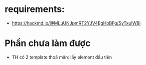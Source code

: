 # requirements: 
- https://hackmd.io/@MLuUNJpmRT2YJV4EgHbBFg/SyTxuIWBi
# Phần chưa làm được
- TH có 2 template thoả mãn: lấy element đầu tiên

